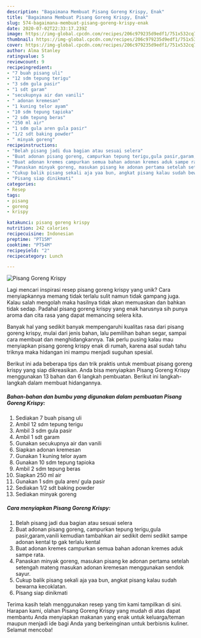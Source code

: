 ```yaml
---
description: "Bagaimana Membuat Pisang Goreng Krispy, Enak"
title: "Bagaimana Membuat Pisang Goreng Krispy, Enak"
slug: 574-bagaimana-membuat-pisang-goreng-krispy-enak
date: 2020-07-02T22:33:17.239Z
image: https://img-global.cpcdn.com/recipes/206c979235d9edf1/751x532cq70/pisang-goreng-krispy-foto-resep-utama.jpg
thumbnail: https://img-global.cpcdn.com/recipes/206c979235d9edf1/751x532cq70/pisang-goreng-krispy-foto-resep-utama.jpg
cover: https://img-global.cpcdn.com/recipes/206c979235d9edf1/751x532cq70/pisang-goreng-krispy-foto-resep-utama.jpg
author: Alma Stanley
ratingvalue: 5
reviewcount: 9
recipeingredient:
- "7 buah pisang uli"
- "12 sdm tepung terigu"
- "3 sdm gula pasir"
- "1 sdt garam"
- "secukupnya air dan vanili"
- " adonan kremesan"
- "1 kuning telor ayam"
- "10 sdm tepung tapioka"
- "2 sdm tepung beras"
- "250 ml air"
- "1 sdm gula aren gula pasir"
- "1/2 sdt baking powder"
- " minyak goreng"
recipeinstructions:
- "Belah pisang jadi dua bagian atau sesuai selera"
- "Buat adonan pisang goreng, campurkan tepung terigu,gula pasir,garam,vanili kemudian tambahkan air sedikit demi sedikit sampe adonan kental tp gak terlalu kental"
- "Buat adonan kremes campurkan semua bahan adonan kremes aduk sampe rata."
- "Panaskan minyak goreng, masukan pisang ke adonan pertama setelah setengah mateng masukan adonan kremesan menggunakan sendok sayur."
- "Cukup balik pisang sekali aja yaa bun, angkat pisang kalau sudah bewarna kecoklatan."
- "Pisang siap dinikmati"
categories:
- Resep
tags:
- pisang
- goreng
- krispy

katakunci: pisang goreng krispy 
nutrition: 242 calories
recipecuisine: Indonesian
preptime: "PT15M"
cooktime: "PT54M"
recipeyield: "2"
recipecategory: Lunch

---
```



![Pisang Goreng Krispy](https://img-global.cpcdn.com/recipes/206c979235d9edf1/751x532cq70/pisang-goreng-krispy-foto-resep-utama.jpg)

Lagi mencari inspirasi resep pisang goreng krispy yang unik? Cara menyiapkannya memang tidak terlalu sulit namun tidak gampang juga. Kalau salah mengolah maka hasilnya tidak akan memuaskan dan bahkan tidak sedap. Padahal pisang goreng krispy yang enak harusnya sih punya aroma dan cita rasa yang dapat memancing selera kita.

Banyak hal yang sedikit banyak mempengaruhi kualitas rasa dari pisang goreng krispy, mulai dari jenis bahan, lalu pemilihan bahan segar, sampai cara membuat dan menghidangkannya. Tak perlu pusing kalau mau menyiapkan pisang goreng krispy enak di rumah, karena asal sudah tahu triknya maka hidangan ini mampu menjadi suguhan spesial.




Berikut ini ada beberapa tips dan trik praktis untuk membuat pisang goreng krispy yang siap dikreasikan. Anda bisa menyiapkan Pisang Goreng Krispy menggunakan 13 bahan dan 6 langkah pembuatan. Berikut ini langkah-langkah dalam membuat hidangannya.

<!--inarticleads1-->

##### Bahan-bahan dan bumbu yang digunakan dalam pembuatan Pisang Goreng Krispy:

1. Sediakan 7 buah pisang uli
1. Ambil 12 sdm tepung terigu
1. Ambil 3 sdm gula pasir
1. Ambil 1 sdt garam
1. Gunakan secukupnya air dan vanili
1. Siapkan  adonan kremesan
1. Gunakan 1 kuning telor ayam
1. Gunakan 10 sdm tepung tapioka
1. Ambil 2 sdm tepung beras
1. Siapkan 250 ml air
1. Gunakan 1 sdm gula aren/ gula pasir
1. Sediakan 1/2 sdt baking powder
1. Sediakan  minyak goreng




<!--inarticleads2-->

##### Cara menyiapkan Pisang Goreng Krispy:

1. Belah pisang jadi dua bagian atau sesuai selera
1. Buat adonan pisang goreng, campurkan tepung terigu,gula pasir,garam,vanili kemudian tambahkan air sedikit demi sedikit sampe adonan kental tp gak terlalu kental
1. Buat adonan kremes campurkan semua bahan adonan kremes aduk sampe rata.
1. Panaskan minyak goreng, masukan pisang ke adonan pertama setelah setengah mateng masukan adonan kremesan menggunakan sendok sayur.
1. Cukup balik pisang sekali aja yaa bun, angkat pisang kalau sudah bewarna kecoklatan.
1. Pisang siap dinikmati




Terima kasih telah menggunakan resep yang tim kami tampilkan di sini. Harapan kami, olahan Pisang Goreng Krispy yang mudah di atas dapat membantu Anda menyiapkan makanan yang enak untuk keluarga/teman maupun menjadi ide bagi Anda yang berkeinginan untuk berbisnis kuliner. Selamat mencoba!
